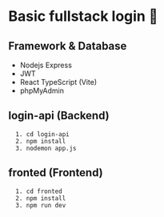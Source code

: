 # **Basic fullstack login** 💪

## Framework & Database

* Nodejs Express 
* JWT
* React TypeScript (Vite)
* phpMyAdmin

## login-api (Backend)
```
  1. cd login-api
  2. npm install
  3. nodemon app.js
```

## fronted (Frontend)
```
  1. cd fronted
  2. npm install
  3. npm run dev
```
